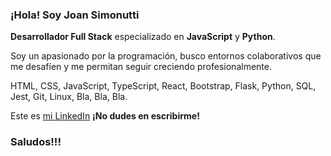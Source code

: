 ### ¡Hola! Soy Joan Simonutti

**Desarrollador Full Stack** especializado en **JavaScript** y **Python**.

Soy un apasionado por la programación, busco entornos colaborativos que me desafíen y me permitan seguir creciendo profesionalmente.

HTML, CSS, JavaScript, TypeScript, React, Bootstrap, Flask, Python, SQL, Jest, Git, Linux, Bla, Bla, Bla.

Este es [mi LinkedIn](https://www.linkedin.com/in/joansimonutti/) **¡No dudes en escribirme!**

### Saludos!!!
